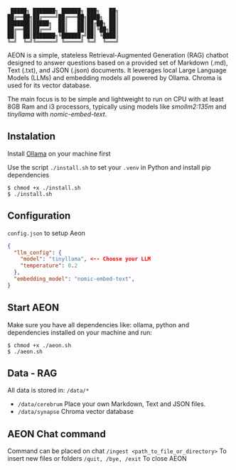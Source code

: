 ```
 █████╗ ███████╗ ██████╗ ███╗   ██╗
██╔══██╗██╔════╝██╔═══██╗████╗  ██║
███████║█████╗  ██║   ██║██╔██╗ ██║
██╔══██║██╔══╝  ██║   ██║██║╚██╗██║
██║  ██║███████╗╚██████╔╝██║ ╚████║
╚═╝  ╚═╝╚══════╝ ╚═════╝ ╚═╝  ╚═══╝
```

AEON is a simple, stateless Retrieval-Augmented Generation (RAG) chatbot designed to answer questions based on a provided set of Markdown (.md), Text (.txt), and JSON (.json) documents. It leverages local Large Language Models (LLMs) and embedding models all powered by Ollama. Chroma is used for its vector database.

The main focus is to be simple and lightweight to run on CPU with at least 8GB Ram and i3 processors, typically using models like *smollm2:135m* and *tinyllama* with *nomic-embed-text*.

## Instalation
Install [Ollama](https://ollama.com/) on your machine first

Use the script ```./install.sh``` to set your ```.venv``` in Python and install pip dependencies

```shell
$ chmod +x ./install.sh
$ ./install.sh
``` 

## Configuration
```config.json``` to setup Aeon

```json
{
  "llm_config": {
    "model": "tinyllama", <-- Choose your LLM
    "temperature": 0.2
  },
  "embedding_model": "nomic-embed-text",
}
```

## Start AEON
Make sure you have all dependencies like: ollama, python and dependencies installed on your machine and run:

```shell
$ chmod +x ./aeon.sh
$ ./aeon.sh
``` 

## Data - RAG
All data is stored in: ```/data/*``` 
  * ```/data/cerebrum``` Place your own Markdown, Text and JSON files. 
  * ```/data/synapse``` Chroma vector database

## AEON Chat command
Command can be placed on chat
```/ingest <path_to_file_or_directory>``` To insert new files or folders
```/quit, /bye, /exit``` To close AEON
